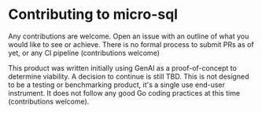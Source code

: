 # Contributing to micro-sql

Any contributions are welcome. Open an issue with an outline of what you would like to see or achieve.
There is no formal process to submit PRs as of yet, or any CI pipeline (contributions welcome)

This product was written initially using GenAI as a proof-of-concept to determine viability. A decision to continue is still TBD.
This is not designed to be a testing or benchmarking product, it's a single use end-user instrument.
It does not follow any good Go coding practices at this time (contributions welcome).
